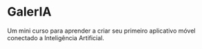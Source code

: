 # GalerIA

Um mini curso para aprender a criar seu primeiro aplicativo móvel conectado a Inteligência Artificial.